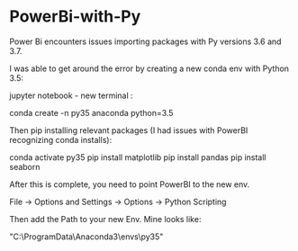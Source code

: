 # PowerBi-with-Py

Power Bi encounters
 issues importing packages with Py versions 3.6 and 3.7.

 

I was able to get around the error by creating a new conda env with Python 3.5:

jupyter notebook - new terminal :

conda create -n py35 anaconda python=3.5

Then pip installing relevant packages (I had issues with PowerBI recognizing conda installs):

 
conda activate py35
pip install matplotlib
pip install pandas
pip install seaborn
 

After this is complete, you need to point PowerBI to the new env.

 
File -> Options and Settings -> Options -> Python Scripting

 
Then add the Path to your new Env. Mine looks like:

"C:\ProgramData\Anaconda3\envs\py35"

 
